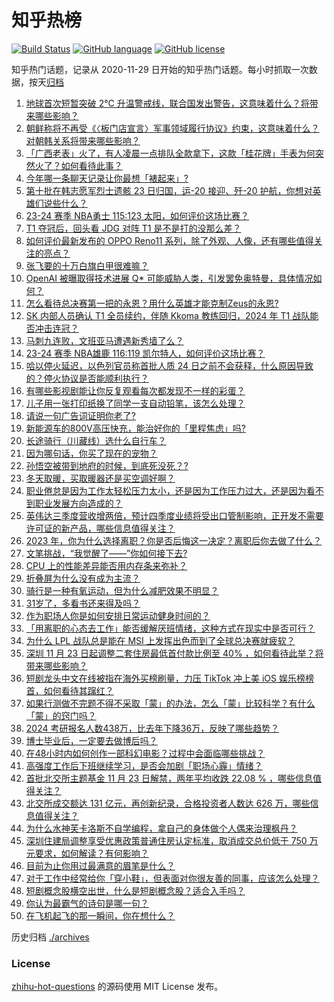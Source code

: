 # 知乎热榜
[![Build Status](https://github.com/ToWeLong/zhihu-hot-questions/workflows/CI/badge.svg)](https://github.com/ToWeLong/zhihu-hot-questions/actions)
[![GitHub language](https://img.shields.io/badge/language-golang-orange.svg)](https://golang.org/)
[![GitHub license](https://img.shields.io/github/license/ToWeLong/zhihu-hot-questions)](https://github.com/ToWeLong/zhihu-hot-questions/blob/main/LICENSE)

知乎热门话题，记录从 2020-11-29 日开始的知乎热门话题。每小时抓取一次数据，按天[归档](./archives)

<!-- BEGIN -->

1. [地球首次短暂突破 2℃ 升温警戒线，联合国发出警告，这意味着什么？将带来哪些影响？](https://www.zhihu.com/question/631285465)
1. [朝鲜称将不再受《〈板门店宣言〉军事领域履行协议》约束，这意味着什么？对朝韩关系将带来哪些影响？](https://www.zhihu.com/question/631447546)
1. [「广西老表」火了，有人凌晨一点排队全款拿下，这款「桂花牌」手表为何突然火了？如何看待此事？](https://www.zhihu.com/question/631262050)
1. [今年哪一条聊天记录让你最想「裱起来」?](https://www.zhihu.com/question/631328980)
1. [第十批在韩志愿军烈士遗骸 23 日归国，运-20 接迎、歼-20 护航，你想对英雄们说些什么？](https://www.zhihu.com/question/631447500)
1. [23-24 赛季 NBA勇士 115:123 太阳，如何评价这场比赛？](https://www.zhihu.com/question/631458980)
1. [T1 夺冠后，回头看 JDG 对阵 T1 是不是打的没那么差？](https://www.zhihu.com/question/630911685)
1. [​如何评价最新发布的 OPPO Reno11 系列，除了外观、人像，还有哪些值得关注的亮点？](https://www.zhihu.com/question/631282059)
1. [张飞要的十万白旗白甲很难嘛？](https://www.zhihu.com/question/626486591)
1. [OpenAI 被曝取得技术进展 Q* 可能威胁人类，引发罢免奥特曼，具体情况如何？](https://www.zhihu.com/question/631474975)
1. [怎么看待总决赛第一把的永恩？用什么英雄才能克制Zeus的永恩?](https://www.zhihu.com/question/630838426)
1. [SK 内部人员确认 T1 全员续约，伴随 Kkoma 教练回归，2024 年 T1 战队能否冲击连冠？](https://www.zhihu.com/question/631470565)
1. [马刺九连败，文班亚马遭遇新秀墙了么？](https://www.zhihu.com/question/631212419)
1. [23-24 赛季 NBA雄鹿 116:119 凯尔特人，如何评价这场比赛？](https://www.zhihu.com/question/631446291)
1. [哈以停火延迟，以色列官员称首批人质 24 日之前不会获释，什么原因导致的？停火协议是否能顺利执行？](https://www.zhihu.com/question/631465609)
1. [有哪些影视剧能让你反复观看每次都发现不一样的彩蛋？](https://www.zhihu.com/question/631488889)
1. [儿子用一张打印纸换了同学一支自动铅笔，该怎么处理？](https://www.zhihu.com/question/630844032)
1. [请说一句广告词证明你老了?](https://www.zhihu.com/question/626630516)
1. [新能源车的800V高压快充，能治好你的「里程焦虑」吗?](https://www.zhihu.com/question/631327687)
1. [长途骑行（川藏线）选什么自行车？](https://www.zhihu.com/question/628550636)
1. [因为哪句话，你买了现在的宠物？](https://www.zhihu.com/question/630866429)
1. [孙悟空被带到地府的时候，到底死没死？?](https://www.zhihu.com/question/620055685)
1. [冬天取暖，买取暖器还是买空调好啊？](https://www.zhihu.com/question/572490184)
1. [职业倦怠是因为工作太轻松压力太小，还是因为工作压力过大，还是因为看不到职业发展方向造成的？](https://www.zhihu.com/question/582470209)
1. [英伟达三季度营收增两倍，预计四季度业绩将受出口管制影响，正开发不需要许可证的新产品，哪些信息值得关注？](https://www.zhihu.com/question/631284097)
1. [2023 年，你为什么选择离职？你是否后悔这一决定？离职后你去做了什么？](https://www.zhihu.com/question/630269833)
1. [文笔挑战，“我觉醒了——”你如何接下去?](https://www.zhihu.com/question/631250027)
1. [CPU 上的性能差异能否用内存条来弥补？](https://www.zhihu.com/question/630362658)
1. [折叠屏为什么没有成为主流？](https://www.zhihu.com/question/630261062)
1. [骑行是一种有氧运动，但为什么减肥效果不明显？](https://www.zhihu.com/question/631007255)
1. [31岁了，多看书还来得及吗？](https://www.zhihu.com/question/627701056)
1. [作为职场人你是如何安排日常运动健身时间的？](https://www.zhihu.com/question/631342482)
1. [「用离职的心态去工作」能否缓解厌班情绪，这种方式在现实中是否可行？](https://www.zhihu.com/question/631105339)
1. [为什么 LPL 战队总是能在 MSI 上发挥出色而到了全球总决赛就疲软？](https://www.zhihu.com/question/630901584)
1. [深圳 11 月 23 日起调整二套住房最低首付款比例至 40% ，如何看待此举？将带来哪些影响？](https://www.zhihu.com/question/631361339)
1. [短剧龙头中文在线被指在海外买榜刷量，力压 TikTok 冲上美 iOS 娱乐榜榜首，如何看待其蹿红？](https://www.zhihu.com/question/630535561)
1. [如果行测做不完题不得不采取「蒙」的办法，怎么「蒙」比较科学？有什么「蒙」的窍门吗？](https://www.zhihu.com/question/627910868)
1. [2024 考研报名人数438万，比去年下降36万，反映了哪些趋势？](https://www.zhihu.com/question/631357154)
1. [博士毕业后，一定要去做博后吗？](https://www.zhihu.com/question/630264765)
1. [在48小时内如何创作一部科幻电影？过程中会面临哪些挑战？](https://www.zhihu.com/question/629862504)
1. [高强度工作后下班继续学习，是否会加剧「职场心霾」情绪？](https://www.zhihu.com/question/630224132)
1. [首批北交所主题基金 11 月 23 日解禁，两年平均收跌 22.08 % ，哪些信息值得关注？](https://www.zhihu.com/question/631392998)
1. [北交所成交额达 131 亿元，再创新纪录，合格投资者人数达 626 万，哪些信息值得关注？](https://www.zhihu.com/question/631330031)
1. [为什么水神芙卡洛斯不自学编程，拿自己的身体做个人偶来治理枫丹？](https://www.zhihu.com/question/630171882)
1. [深圳住建局调整享受优惠政策普通住房认定标准，取消成交总价低于 750 万元要求，如何解读？有何影响？](https://www.zhihu.com/question/631454774)
1. [目前为止你用过最满意的眉笔是什么？](https://www.zhihu.com/question/398986331)
1. [对于工作中经常给你「穿小鞋」，但表面对你很友善的同事，应该怎么处理？](https://www.zhihu.com/question/630403233)
1. [短剧概念股横空出世，什么是短剧概念股？适合入手吗？](https://www.zhihu.com/question/630435821)
1. [你认为最霸气的诗句是哪一句？](https://www.zhihu.com/question/631297025)
1. [在飞机起飞的那一瞬间，你在想什么？](https://www.zhihu.com/question/620786605)

<!-- END -->

历史归档 [./archives](./archives)


### License
[zhihu-hot-questions](https://github.com/towelong/zhihu-hot-questions) 的源码使用 MIT License 发布。